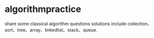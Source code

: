 # algorithmpractice

share some classical algorithm questions solutions include collection、sort、tree、array、linkedlist、stack、queue. 

